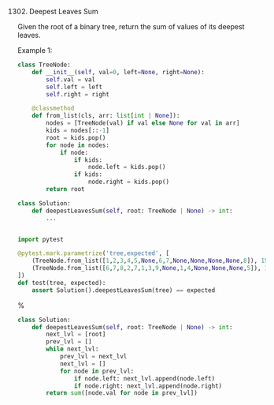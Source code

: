<!--
The MIT License (MIT)

Copyright (c) 2023-2024 Almaz Ilaletdinov <a.ilaletdinov@yandex.ru>

Permission is hereby granted, free of charge, to any person obtaining a copy
of this software and associated documentation files (the "Software"), to deal
in the Software without restriction, including without limitation the rights
to use, copy, modify, merge, publish, distribute, sublicense, and/or sell
copies of the Software, and to permit persons to whom the Software is
furnished to do so, subject to the following conditions:

The above copyright notice and this permission notice shall be included in all
copies or substantial portions of the Software.

THE SOFTWARE IS PROVIDED "AS IS", WITHOUT WARRANTY OF ANY KIND,
EXPRESS OR IMPLIED, INCLUDING BUT NOT LIMITED TO THE WARRANTIES OF
MERCHANTABILITY, FITNESS FOR A PARTICULAR PURPOSE AND NONINFRINGEMENT.
IN NO EVENT SHALL THE AUTHORS OR COPYRIGHT HOLDERS BE LIABLE FOR ANY CLAIM,
DAMAGES OR OTHER LIABILITY, WHETHER IN AN ACTION OF CONTRACT, TORT OR
OTHERWISE, ARISING FROM, OUT OF OR IN CONNECTION WITH THE SOFTWARE OR THE USE
OR OTHER DEALINGS IN THE SOFTWARE.
-->
1302. Deepest Leaves Sum

Given the root of a binary tree, return the sum of values of its deepest leaves.
 
Example 1:

```python
class TreeNode:
    def __init__(self, val=0, left=None, right=None):
        self.val = val
        self.left = left
        self.right = right

    @classmethod
    def from_list(cls, arr: list[int | None]):
        nodes = [TreeNode(val) if val else None for val in arr]
        kids = nodes[::-1]
        root = kids.pop()
        for node in nodes:
            if node:
                if kids:
                    node.left = kids.pop()
                if kids:
                    node.right = kids.pop()
        return root

class Solution:
    def deepestLeavesSum(self, root: TreeNode | None) -> int:
        ...


import pytest

@pytest.mark.parametrize('tree,expected', [
    (TreeNode.from_list([1,2,3,4,5,None,6,7,None,None,None,None,8]), 15),
    (TreeNode.from_list([6,7,8,2,7,1,3,9,None,1,4,None,None,None,5]), 19),
])
def test(tree, expected):
    assert Solution().deepestLeavesSum(tree) == expected
```

%

```python
class Solution:
    def deepestLeavesSum(self, root: TreeNode | None) -> int:
        next_lvl = [root]
        prev_lvl = []
        while next_lvl:
            prev_lvl = next_lvl
            next_lvl = []
            for node in prev_lvl:
                if node.left: next_lvl.append(node.left)
                if node.right: next_lvl.append(node.right)
        return sum([node.val for node in prev_lvl])
```